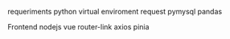 requeriments
python virtual enviroment
request
pymysql
pandas

Frontend
nodejs
vue
router-link
axios
pinia
